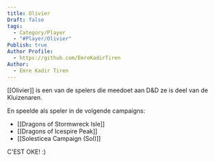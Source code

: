 ```yaml
---
title: Olivier
Draft: false
tags:
  - Category/Player
  - "#Player/Olivier"
Publish: true
Author Profile:
  - https://github.com/EmreKadirTiren
Author:
  - Emre Kadir Tiren
---
```

[[Olivier]]  is een van de spelers die meedoet aan D&D ze is deel van de Kluizenaren.

En speelde als speler in de volgende campaigns: 
* [[Dragons of Stormwreck Isle]] 
* [[Dragons of Icespire Peak]] 
* [[Solesticea Campaign (Sol)]] 

C'EST OKE!  :)